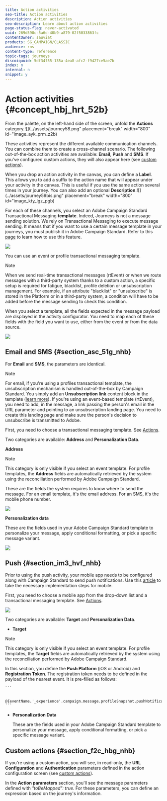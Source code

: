 ```yaml
---
title: Action activities
seo-title: Action activities
description: Action activities
seo-description: Learn about action activities
page-status-flag: never-activated
uuid: 269d590c-5a6d-40b9-a879-02f5033863fc
contentOwner: sauviat
products: SG_CAMPAIGN/CLASSIC
audience: rns
content-type: reference
topic-tags: journeys
discoiquuid: 5df34f55-135a-4ea8-afc2-f9427ce5ae7b
index: n
internal: n
snippet: y
---
```


# Action activities {#concept_hbj_hrt_52b}

From the palette, on the left-hand side of the screen, unfold the **Actions** category.![](../assets/journey58.png" placement="break" width="800" id="image_ayk_prm_z2b)

These activities represent the different available communication channels. You can combine them to create a cross-channel scenario. The following out-of-the-box action activities are available: **Email**, **Push** and **SMS**. If you've configured custom actions, they will also appear here (see [custom actions](custom.md)).

When you drop an action activity in the canvas, you can define a **Label**. This allows you to add a suffix to the action name that will appear under your activity in the canvas. This is useful if you use the same action several times in your journey. You can also add an optional **Description**.![](../assets/journey59bis.png" placement="break" width="800" id="image_kty_lgz_pgb)


For each of these channels, you select an Adobe Campaign Standard Transactional Messaging **template**. Indeed, Journeys is not a message sending solution. We rely on Transactional Messaging to execute message sending. It means that if you want to use a certain message template in your journeys, you must publish it in Adobe Campaign Standard. Refer to this [page](https://docs.adobe.com/content/help/en/campaign-standard/using/communication-channels/transactional-messaging/about-transactional-messaging.html) to learn how to use this feature.

![](../assets/journey59.png)

You can use an event or profile transactional messaging template.

>[!NOTE]
>
>When we send real-time transactional messages (rtEvent) or when we route messages with a third-party system thanks to a custom action, a specific setup is required for fatigue, blacklist, profile deletion or unsubscription management. For example, if an attribute "blacklist" or "unsubscribe" is stored in the Platform or in a third-party system, a condition will have to be added before the message sending to check this condition.

When you select a template, all the fields expected in the message payload are displayed in the activity configurator. You need to map each of these fields with the field you want to use, either from the event or from the data source.

![](../assets/journey60.png)

## Email and SMS {#section_asc_51g_nhb}

For **Email** and **SMS**, the parameters are identical.

>[!NOTE]
>
>For email, if you're using a profiles transactional template, the unsubscription mechanism is handled out-of-the-box by Campaign Standard. You simply add an **Unsubscription link** content block in the template ([learn more](https://docs.adobe.com/content/help/en/campaign-standard/using/communication-channels/transactional-messaging/about-transactional-messaging.html)). If you're using an event-based template (rtEvent), you need to add, in the message, a link passing the person's email in the URL parameter and pointing to an unsubscription landing page. You need to create this landing page and make sure the person's decision to unsubscribe is transmitted to Adobe.

First, you need to choose a transactional messaging template. See [Actions](../journey/journeyaction.md#concept_hbj_hrt_52b).

Two categories are available: **Address** and **Personalization Data**.

**Address**

>[!NOTE]
>
>This category is only visible if you select an event template. For profile templates, the **Address** fields are automatically retrieved by the system using the reconciliation performed by Adobe Campaign Standard.
    
These are the fields the system requires to know where to send the message. For an email template, it's the email address. For an SMS, it's the mobile phone number.

![](../assets/journey61.png)

**Personalization data**

These are the fields used in your Adobe Campaign Standard template to personalize your message, apply conditional formatting, or pick a specific message variant. 

![](../assets/journey62.png)

## Push {#section_im3_hvf_nhb}

Prior to using the push activity, your mobile app needs to be configured along with Campaign Standard to send push notifications. Use this [article](https://helpx.adobe.com/campaign/kb/integrate-mobile-sdk.html) to take the necessary implementation steps for mobile.

First, you need to choose a mobile app from the drop-down list and a transactional messaging template. See [Actions](../journey/journeyaction.md#concept_hbj_hrt_52b).

![](../assets/journey62bis.png)

Two categories are available: **Target** and **Personalization Data**.

* **Target**

>[!NOTE]
>
>This category is only visible if you select an event template. For profile templates, the **Target** fields are automatically retrieved by the system using the reconciliation performed by Adobe Campaign Standard.
    
In this section, you define the **Push Platform** (iOS or Android) and **Registration Token**. The registration token needs to be defined in the payload of the nearest event. It is pre-filled as follows:

    ```

        @{eventName.'_experience'.campaign.message.profileSnapshot.pushNotificationTokens.first().token}
    ```
* **Personalization Data**

    These are the fields used in your Adobe Campaign Standard template to personalize your message, apply conditional formatting, or pick a specific message variant. 

## Custom actions {#section_f2c_hbg_nhb}

If you're using a custom action, you will see, in read-only, the **URL Configuration** and **Authentication** parameters defined in the action configuration screen (see [custom actions](custom.md)).

In the **Action parameters** section, you'll see the message parameters defined with _"toBeMapped": true_. For these parameters, you can define an expression based on the journey's information.
